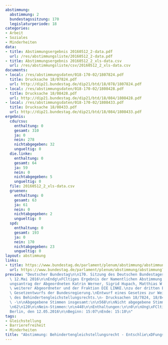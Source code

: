 ```yaml
---
abstimmung:
  abstimmung: 2
  bundestagssitzung: 170
  legislaturperiode: 18
categories:
- Arbeit
- Soziales
- Minderheiten
data:
- title: Abstimmungsergebnis 20160512_2-data.pdf
  url: /res/abstimmungsliste/20160512_2-data.pdf
- title: Abstimmungsergebnis 20160512_2_xls-data.csv
  url: /res/abstimmungsliste/csv/20160512_2_xls-data.csv
documents:
- local: /res/abstimmungsdaten/018-170-02/1807824.pdf
  title: Drucksache 18/07824.pdf
  url: http://dip21.bundestag.de/dip21/btd/18/078/1807824.pdf
- local: /res/abstimmungsdaten/018-170-02/1808428.pdf
  title: Drucksache 18/08428.pdf
  url: http://dip21.bundestag.de/dip21/btd/18/084/1808428.pdf
- local: /res/abstimmungsdaten/018-170-02/1808433.pdf
  title: Drucksache 18/08433.pdf
  url: http://dip21.bundestag.de/dip21/btd/18/084/1808433.pdf
ergebnis:
  cdu/csu:
    enthaltung: 0
    gesamt: 310
    ja: 0
    nein: 278
    nichtabgegeben: 32
    ungueltig: 0
  die.linke:
    enthaltung: 0
    gesamt: 64
    ja: 59
    nein: 0
    nichtabgegeben: 5
    ungueltig: 0
  file: 20160512_2_xls-data.csv
  gruenen:
    enthaltung: 0
    gesamt: 63
    ja: 61
    nein: 0
    nichtabgegeben: 2
    ungueltig: 0
  spd:
    enthaltung: 0
    gesamt: 193
    ja: 0
    nein: 170
    nichtabgegeben: 23
    ungueltig: 0
layout: abstimmung
links:
- title: https://www.bundestag.de/parlament/plenum/abstimmung/abstimmung?id=395
  url: https://www.bundestag.de/parlament/plenum/abstimmung/abstimmung?id=395
preview: "Deutscher Bundestag\n\n170. Sitzung des Deutschen Bundestages\nam Donnerstag,\
  \ 12.Mai 2016\n\nEndg\xFCltiges Ergebnis der Namentlichen Abstimmung Nr. 2\n\nEntschlie\xDF\
  ungsantrag der Abgeordneten Katrin Werner, Sigrid Hupach, Matthias W.\nBirkwald,\
  \ weiterer Abgeordneter und der Fraktion DIE LINKE.\nzu der dritten Beratung des\
  \ Gesetzentwurfs der Bundesregierung.\nEntwurf eines Gesetzes zur Weiterentwicklung\
  \ des Behindertengleichstellungsrechts.\n- Drucksachen 18/7824, 18/8428 und 18/8433\
  \ -\n\nAbgegebene Stimmen insgesamt:\n\n568\n\nNicht abgegebene Stimmen:\nJa-Stimmen:\n\
  \n62\n120\n\nNein-Stimmen:\n\n448\n\nEnthaltungen:\n\n0\n\nUng\xFCltige:\n\n0\n\n\
  Berlin, den 12.05.2016\n\nBeginn: 15:07\nEnde: 15:10\n"
tags:
- Gleichstellung
- Barrierefreiheit
- Minderheiten
title: "Abstimmung: Behindertengleichstellungsrecht - Entschlie\xDFungsantrag"
---
```

